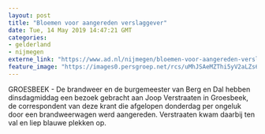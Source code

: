 ```yaml
---
layout: post
title: "Bloemen voor aangereden verslaggever"
date: Tue, 14 May 2019 14:47:21 GMT
categories: 
- gelderland 
- nijmegen 
externe_link: "https://www.ad.nl/nijmegen/bloemen-voor-aangereden-verslaggever~a1d59045/"
feature_image: "https://images0.persgroep.net/rcs/uMhJSAeMZThi5yV2aLZs610NXSk/diocontent/148355838/_fitwidth/400/?appId=21791a8992982cd8da851550a453bd7f&quality=0.7"
---
```


GROESBEEK - De brandweer en de burgemeester van Berg en Dal hebben dinsdagmiddag een bezoek gebracht aan Joop Verstraaten in Groesbeek, de correspondent van deze krant die afgelopen donderdag per ongeluk door een brandweerwagen werd aangereden. Verstraaten kwam daarbij ten val en liep blauwe plekken op.
